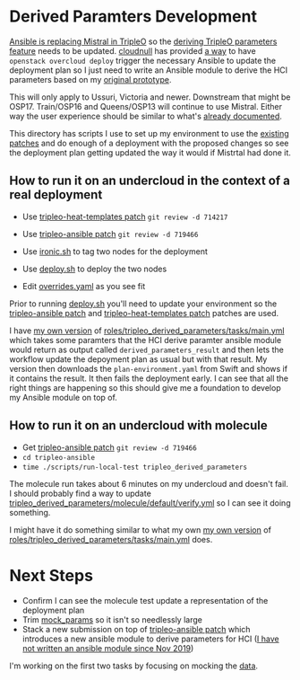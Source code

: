 # Derived Paramters Development

[Ansible is replacing Mistral in TripleO](https://specs.openstack.org/openstack/tripleo-specs/specs/ussuri/mistral-to-ansible.html)
so the 
[deriving TripleO parameters feature](https://specs.openstack.org/openstack/tripleo-specs/specs/pike/tripleo-derive-parameters.html) 
needs to be updated. [cloudnull](https://github.com/cloudnull) has provided
[a way](http://lists.openstack.org/pipermail/openstack-discuss/2020-March/013476.html) 
to have `openstack overcloud deploy` trigger the necessary Ansible
to update the deployment plan so I just need to write an Ansible
module to derive the HCI parameters based on my 
[original prototype](https://github.com/fultonj/derived-tht-poc).

This will only apply to Ussuri, Victoria and newer. Downstream that
might be OSP17. Train/OSP16 and Queens/OSP13 will continue to use
Mistral. Either way the user experience should be similar to what's
[already documented](https://access.redhat.com/documentation/en-us/red_hat_openstack_platform/13/html-single/hyper-converged_infrastructure_guide/index#resource-isolation-cpu-ram).

This directory has scripts I use to set up my environment to use the
[existing patches](https://review.opendev.org/#/q/derived+topic:mistral_to_ansible)
and do enough of a deployment with the proposed changes so see the
deployment plan getting updated the way it would if Mistrtal had done
it. 

## How to run it on an undercloud in the context of a real deployment

- Use [tripleo-heat-templates patch](https://review.opendev.org/#/c/714217) `git review -d 714217`
- Use [tripleo-ansible patch](https://review.opendev.org/#/c/719466) `git review -d 719466`

- Use [ironic.sh](ironic.sh) to tag two nodes for the deployment
- Use [deploy.sh](deploy.sh) to deploy the two nodes
- Edit [overrides.yaml](overrides.yaml) as you see fit

Prior to running [deploy.sh](deploy.sh) you'll need to update your
environment so the 
[tripleo-ansible patch](https://review.opendev.org/#/c/719466)
and 
[tripleo-heat-templates patch](https://review.opendev.org/#/c/714217)
patches are used.

I have [my own version](roles-tripleo_derived_parameters-tasks.yml)
of [roles/tripleo_derived_parameters/tasks/main.yml](https://review.opendev.org/#/c/719466/22/tripleo_ansible/roles/tripleo_derived_parameters/tasks/main.yml)
which takes some paramters that the HCI derive paramter ansible module
would return as output called `derived_parameters_result` and then
lets the workflow update the depoyment plan as usual but with that
result. My version then downloads the `plan-environment.yaml` from
Swift and shows if it contains the result. It then fails the
deployment early. I can see that all the right things are happening 
so this should give me a foundation to develop my Ansible module on
top of.

## How to run it on an undercloud with molecule

- Get [tripleo-ansible patch](https://review.opendev.org/#/c/719466) `git review -d 719466`
- `cd tripleo-ansible`
- `time ./scripts/run-local-test tripleo_derived_parameters`

The molecule run takes about 6 minutes on my undercloud and doesn't
fail. I should probably find a way to update 
[tripleo_derived_parameters/molecule/default/verify.yml](https://review.opendev.org/#/c/719466/22/tripleo_ansible/roles/tripleo_derived_parameters/molecule/default/verify.yml)
so I can see it doing something.

I might have it do something similar to what my own 
[my own version](roles-tripleo_derived_parameters-tasks.yml)
of [roles/tripleo_derived_parameters/tasks/main.yml](https://review.opendev.org/#/c/719466/22/tripleo_ansible/roles/tripleo_derived_parameters/tasks/main.yml)
does.

# Next Steps

- Confirm I can see the molecule test update a representation of the deployment plan
- Trim [mock_params](https://review.opendev.org/#/c/719466/22/tripleo_ansible/roles/tripleo_derived_parameters/molecule/mock_params) so it isn't so needlessly large
- Stack a new submission on top of [tripleo-ansible patch](https://review.opendev.org/#/c/719466) which introduces a new ansible module to derive parameters for HCI ([I have not written an ansible module since Nov 2019](https://github.com/openstack/tripleo-validations/commit/70596306b19809da8429486df6d39d1d03cf456f))

I'm working on the first two tasks by focusing on mocking the [data](data).
